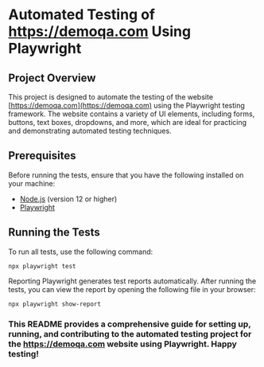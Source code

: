# Automated Testing of https://demoqa.com Using Playwright

## Project Overview

This project is designed to automate the testing of the website [https://demoqa.com](https://demoqa.com) using the Playwright testing framework. The website contains a variety of UI elements, including forms, buttons, text boxes, dropdowns, and more, which are ideal for practicing and demonstrating automated testing techniques.

## Prerequisites

Before running the tests, ensure that you have the following installed on your machine:

- [Node.js](https://nodejs.org/) (version 12 or higher)
- [Playwright](https://playwright.dev/)

## Running the Tests

To run all tests, use the following command:

```
npx playwright test
```

Reporting
Playwright generates test reports automatically. After running the tests, you can view the report by opening the following file in your browser:

```
npx playwright show-report
```

### This README provides a comprehensive guide for setting up, running, and contributing to the automated testing project for the https://demoqa.com website using Playwright. Happy testing!
